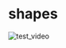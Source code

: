 # shapes

![test_video](https://github.com/insingh50/shapes/blob/master/Assets/fragment_test1.gif "Short Test Video")
